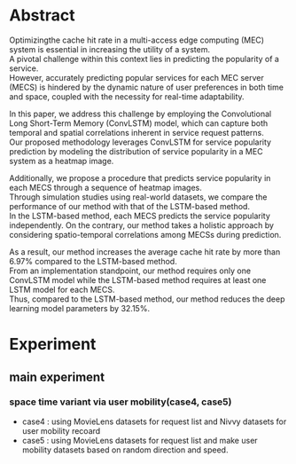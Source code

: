# Abstract
Optimizingthe cache hit rate in a multi-access edge computing (MEC) system is essential in increasing the utility of a system.  
A pivotal challenge within this context lies in predicting the popularity of a service.  
However, accurately predicting popular services for each MEC server (MECS) is hindered by the dynamic nature of user preferences in both time and space, coupled with the necessity for real-time adaptability.  

In this paper, we address this challenge by employing the Convolutional Long Short-Term Memory (ConvLSTM) model, which can capture both temporal and spatial correlations inherent in service request patterns.  
Our proposed methodology leverages ConvLSTM for service popularity prediction by modeling the distribution of service popularity in a MEC system as a heatmap image.  

Additionally, we propose a procedure that predicts service popularity in each MECS through a sequence of heatmap images.  
Through simulation studies using real-world datasets, we compare the performance of our method with that of the LSTM-based method.  
In the LSTM-based method, each MECS predicts the service popularity independently. On the contrary, our method takes a holistic approach by considering spatio-temporal correlations among MECSs during prediction.  

As a result, our method increases the average cache hit rate by more than 6.97% compared to the LSTM-based method.  
From an implementation standpoint, our method requires only one ConvLSTM model while the LSTM-based method requires at least one LSTM model for each MECS.  
Thus, compared to the LSTM-based method, our method reduces the deep learning model parameters by 32.15%.

# Experiment

## main experiment
### space time variant via user mobility(case4, case5)
- case4 : using MovieLens datasets for request list and Nivvy datasets for user mobility recoard
- case5 : using MovieLens datasets for request list and make user mobility datasets based on random direction and speed.

